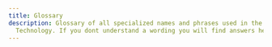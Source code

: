 ```yaml
---
title: Glossary
description: Glossary of all specialized names and phrases used in the IOTA
  Technology. If you dont understand a wording you will find answers here.
---
```


